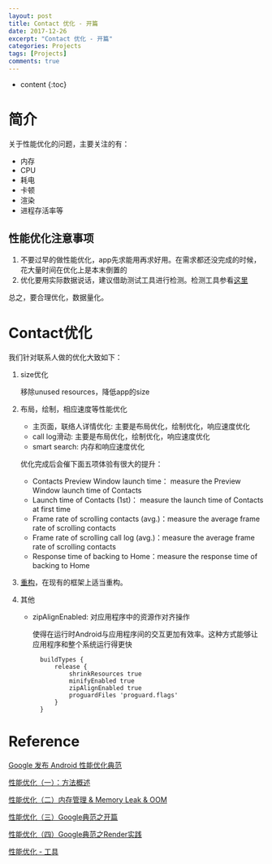 ```yaml
---
layout: post
title: Contact 优化 - 开篇
date: 2017-12-26
excerpt: "Contact 优化 - 开篇"
categories: Projects
tags: [Projects]
comments: true
---
```



* content
{:toc}




# 简介

关于性能优化的问题，主要关注的有：

- 内存
- CPU
- 耗电
- 卡顿
- 渲染
- 进程存活率等

## 性能优化注意事项

1. 不要过早的做性能优化，app先求能用再求好用。在需求都还没完成的时候，花大量时间在优化上是本末倒置的
2. 优化要用实际数据说话，建议借助测试工具进行检测。检测工具参看[这里](http://vivianking6855.github.io/2017/12/26/Android-optimization-Tool/)

总之，要合理优化，数据量化。

# Contact优化

我们针对联系人做的优化大致如下：

1. size优化

    移除unused resources，降低app的size

2. 布局，绘制，相应速度等性能优化

    - 主页面，联络人详情优化: 主要是布局优化，绘制优化，响应速度优化
    - call log滑动: 主要是布局优化，绘制优化，响应速度优化
    - smart search: 内存和响应速度优化

    优化完成后会催下面五项体验有很大的提升：
    
    - Contacts Preview Window launch  time： measure the Preview Window launch time of Contacts
    - Launch time of Contacts (1st)： measure the launch time of Contacts at first time
    - Frame rate of scrolling contacts (avg.)：measure the average frame rate of scrolling contacts
    - Frame rate of scrolling call log (avg.)：measure the average frame rate of scrolling contacts
    - Response time of backing to Home：measure the response time of backing to Home

3. [重构](http://vivianking6855.github.io/2017/03/30/Android-Design-Refactoring/)，在现有的框架上适当重构。

4. 其他
    - zipAlignEnabled: 对应用程序中的资源作对齐操作 
    
        使得在运行时Android与应用程序间的交互更加有效率。这种方式能够让应用程序和整个系统运行得更快
    
            buildTypes {
                release {
                    shrinkResources true
                    minifyEnabled true
                    zipAlignEnabled true
                    proguardFiles 'proguard.flags'
                }
            }


# Reference

[Google 发布 Android 性能优化典范](http://www.oschina.net/news/60157/android-performance-patterns?sid=07vbqo00ovnh233e0ain6ue5a6)

[性能优化（一）：方法概述](http://vivianking6855.github.io/2017/02/27/Android-optimization-1-method/)

[性能优化（二）内存管理 & Memory Leak & OOM](http://vivianking6855.github.io/2017/02/27/Android-optimization-2-OOM/)

[性能优化（三）Google典范之开篇](http://vivianking6855.github.io/2017/03/13/Android-optimization-3-Google-Publish/)

[性能优化（四）Google典范之Render实践](http://vivianking6855.github.io/2017/03/14/Android-optimization-4-Google-Publish-Render/)

[性能优化 - 工具](http://vivianking6855.github.io/2017/12/26/Android-optimization-Tool/)